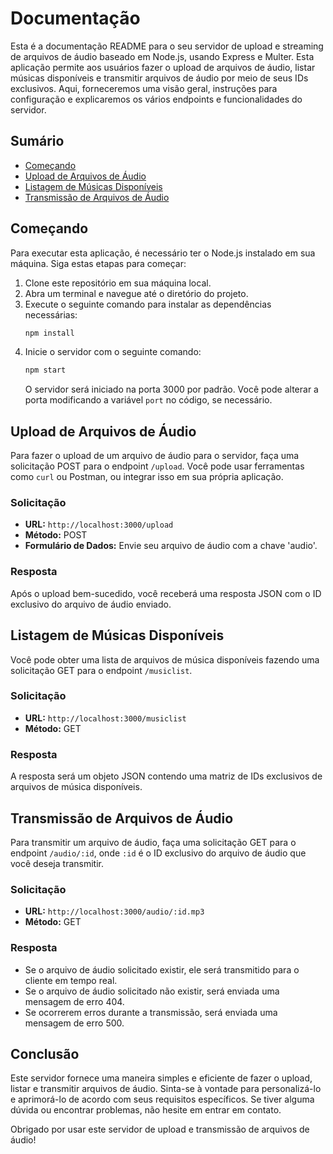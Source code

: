 ﻿# Documentação 


Esta é a documentação README para o seu servidor de upload e streaming de arquivos de áudio baseado em Node.js, usando Express e Multer. Esta aplicação permite aos usuários fazer o upload de arquivos de áudio, listar músicas disponíveis e transmitir arquivos de áudio por meio de seus IDs exclusivos. Aqui, forneceremos uma visão geral, instruções para configuração e explicaremos os vários endpoints e funcionalidades do servidor.

## Sumário
- [Começando](#começando)
- [Upload de Arquivos de Áudio](#upload-de-arquivos-de-áudio)
- [Listagem de Músicas Disponíveis](#listagem-de-músicas-disponíveis)
- [Transmissão de Arquivos de Áudio](#transmissão-de-arquivos-de-áudio)

## Começando
Para executar esta aplicação, é necessário ter o Node.js instalado em sua máquina. Siga estas etapas para começar:

1. Clone este repositório em sua máquina local.
2. Abra um terminal e navegue até o diretório do projeto.
3. Execute o seguinte comando para instalar as dependências necessárias:
   ```bash
   npm install
   ```
4. Inicie o servidor com o seguinte comando:
   ```bash
   npm start
   ```
   O servidor será iniciado na porta 3000 por padrão. Você pode alterar a porta modificando a variável `port` no código, se necessário.

## Upload de Arquivos de Áudio
Para fazer o upload de um arquivo de áudio para o servidor, faça uma solicitação POST para o endpoint `/upload`. Você pode usar ferramentas como `curl` ou Postman, ou integrar isso em sua própria aplicação.

### Solicitação
- **URL:** `http://localhost:3000/upload`
- **Método:** POST
- **Formulário de Dados:** Envie seu arquivo de áudio com a chave 'audio'.

### Resposta
Após o upload bem-sucedido, você receberá uma resposta JSON com o ID exclusivo do arquivo de áudio enviado.

## Listagem de Músicas Disponíveis
Você pode obter uma lista de arquivos de música disponíveis fazendo uma solicitação GET para o endpoint `/musiclist`.

### Solicitação
- **URL:** `http://localhost:3000/musiclist`
- **Método:** GET

### Resposta
A resposta será um objeto JSON contendo uma matriz de IDs exclusivos de arquivos de música disponíveis.

## Transmissão de Arquivos de Áudio
Para transmitir um arquivo de áudio, faça uma solicitação GET para o endpoint `/audio/:id`, onde `:id` é o ID exclusivo do arquivo de áudio que você deseja transmitir.

### Solicitação
- **URL:** `http://localhost:3000/audio/:id.mp3`
- **Método:** GET

### Resposta
- Se o arquivo de áudio solicitado existir, ele será transmitido para o cliente em tempo real.
- Se o arquivo de áudio solicitado não existir, será enviada uma mensagem de erro 404.
- Se ocorrerem erros durante a transmissão, será enviada uma mensagem de erro 500.

## Conclusão
Este servidor fornece uma maneira simples e eficiente de fazer o upload, listar e transmitir arquivos de áudio. Sinta-se à vontade para personalizá-lo e aprimorá-lo de acordo com seus requisitos específicos. Se tiver alguma dúvida ou encontrar problemas, não hesite em entrar em contato.

Obrigado por usar este servidor de upload e transmissão de arquivos de áudio!

